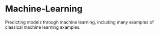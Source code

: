 # Machine-Learning
Predicting models through machine learning, including many examples of classical machine learning examples.
